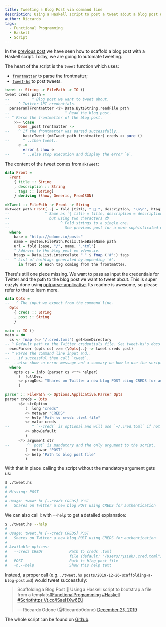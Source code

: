 ```yaml
---
title: Tweeting a Blog Post via command line
description: Using a Haskell script to post a tweet about a blog post with a frontmatter as used in Jekyll markdown files
author: Riccardo
tags:
  - Functional Programming
  - Haskell
  - Script
---
```


In the [previous post](https://odone.io/posts/2019-12-26-scaffolding-a-blog-post/) we have seen how to scaffold a blog post with a Haskell script. Today, we are going to automate tweeting.

The heart of the script is the `tweet` function which uses:

- [`frontmatter`](http://hackage.haskell.org/package/frontmatter) to parse the frontmatter;
- [`tweet-hs`](http://hackage.haskell.org/package/tweet-hs) to post tweets.

```hs
tweet :: String -> FilePath -> IO ()
tweet creds path =
--          ^ Blog post we want to tweet about.
--    ^ Twitter API credentials.
  parseYamlFrontmatter <$> Data.ByteString.readFile path
--                         ^ Read the blog post.
-- ^ Parse the frontmatter of the blog post.
    >>= \case
      Done _post frontmatter ->
--    ^ If the frontmatter was parsed successfully..
        basicTweet (mkTweet path frontmatter) creds >> pure ()
--      ^ ..then tweet..
      e ->
        error $ show e
--      ^ ..else stop execution and display the error `e`.
```

The content of the tweet comes from `mkTweet`:

```hs
data Front =
  Front
    { title :: String
    , description :: String
    , tags :: [String]
    } deriving (Show, Generic, FromJSON)

mkTweet :: FilePath -> Front -> String
mkTweet path Front{..} = fold [title, " 📒 ", description, "\n\n", htags, "\n\n", url]
--                ^ Same as `{ title = title, description = description, tags = tags }`
--                  but using two characters 😎
--                       ^ Fold strings to a single one.
--                         See previous post for a more sophisticated explanation!
  where
    base = "https://odone.io/posts"
    name = System.FilePath.Posix.takeBaseName path
    url = fold [base, "/", name, ".html"]
--  ^ Address to the blog post on odone.io.
    htags = Data.List.intercalate " " $ fmap ('#':) tags
--  ^ List of hashtags generated by appending '#'.
      in front of each tag coming from the frontmatter.
```

There's still one piece missing. We want to pass as input the credentials for Twitter and the path to the blog post we want to tweet about. This is super eazyly done using [optparse-applicative](https://hackage.haskell.org/package/optparse-applicative). Its readme is awesome, so please refer to that to learn more.

```hs
data Opts =
--   ^ The input we expect from the command line.
  Opts
    { creds :: String
    , post :: String
    }

main :: IO ()
main = do
  cs <- fmap (<> "/.cred.toml") getHomeDirectory
-- ^ Default path to the Twitter credentials file. See tweet-hs's docs for more info.
  execParser (opts cs) >>= (\Opts{..} -> tweet creds post)
-- ^ Parse the command line input and..
--  ..if successful then call `tweet`..
--  ..else show an error message and a summary on how to use the script correctly.
  where
    opts cs = info (parser cs <**> helper)
      (  fullDesc
      <> progDesc "Shares on Twitter a new blog POST using CREDS for authentication"
      )

parser :: FilePath -> Options.Applicative.Parser Opts
parser creds = Opts
      <$> strOption
         (  long "creds"
         <> metavar "CREDS"
         <> help "Path to creds .toml file"
         <> value creds
--          ^ `--creds` is optional and will use `~/.cred.toml` if not passed as input.
         <> showDefault
         )
      <*> argument str
--        ^ `post` is mandatory and the only argument to the script.
         (  metavar "POST"
         <> help "Path to blog post file"
         )
```

With that in place, calling the script without the mandatory argument gets us:

```bash
$ ./tweet.hs
#
# Missing: POST
#
# Usage: tweet.hs [--creds CREDS] POST
#   Shares on Twitter a new blog POST using CREDS for authentication
```

We can also call it with `--help` to get a detailed explanation:

```bash
$ ./tweet.hs --help
#
# Usage: tweet.hs [--creds CREDS] POST
#   Shares on Twitter a new blog POST using CREDS for authentication
#
# Available options:
#   --creds CREDS            Path to creds .toml
#                            file (default: "/Users/rysiek/.cred.toml")
#   POST                     Path to blog post file
#   -h,--help                Show this help text
```

Instead, a proper call (e.g. `./tweet.hs posts/2019-12-26-scaffolding-a-blog-post.md`) would tweet successfully:

<blockquote class="twitter-tweet"><p lang="en" dir="ltr">Scaffolding a Blog Post 📒 Using a Haskell script to bootstrap a file from a template<a href="https://twitter.com/hashtag/FunctionalProgramming?src=hash&amp;ref_src=twsrc%5Etfw">#FunctionalProgramming</a> <a href="https://twitter.com/hashtag/Haskell?src=hash&amp;ref_src=twsrc%5Etfw">#Haskell</a> <a href="https://twitter.com/hashtag/Script?src=hash&amp;ref_src=twsrc%5Etfw">#Script</a><a href="https://t.co/lSaeHXw6EU">https://t.co/lSaeHXw6EU</a></p>&mdash; Riccardo Odone (@RiccardoOdone) <a href="https://twitter.com/RiccardoOdone/status/1210205367155773442?ref_src=twsrc%5Etfw">December 26, 2019</a></blockquote>

The whole script can be found on [Github](https://github.com/3v0k4/contact-page/blob/7f9f7c70dd9c0a1970d596da80979e44666b9c7c/blog/tweet.hs).
